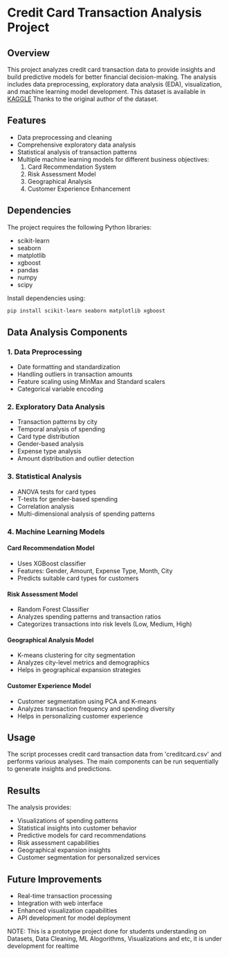 # Credit Card Transaction Analysis Project

## Overview
This project analyzes credit card transaction data to provide insights and build predictive models for better financial decision-making. The analysis includes data preprocessing, exploratory data analysis (EDA), visualization, and machine learning model development.
This dataset is available in [KAGGLE](https://www.kaggle.com/datasets/thedevastator/analyzing-credit-card-spending-habits-in-india) Thanks to the original author of the dataset.

## Features
- Data preprocessing and cleaning
- Comprehensive exploratory data analysis
- Statistical analysis of transaction patterns
- Multiple machine learning models for different business objectives:
  1. Card Recommendation System
  2. Risk Assessment Model
  3. Geographical Analysis
  4. Customer Experience Enhancement

## Dependencies
The project requires the following Python libraries:
- scikit-learn
- seaborn
- matplotlib
- xgboost
- pandas
- numpy
- scipy

Install dependencies using:
```bash
pip install scikit-learn seaborn matplotlib xgboost
```

## Data Analysis Components

### 1. Data Preprocessing
- Date formatting and standardization
- Handling outliers in transaction amounts
- Feature scaling using MinMax and Standard scalers
- Categorical variable encoding

### 2. Exploratory Data Analysis
- Transaction patterns by city
- Temporal analysis of spending
- Card type distribution
- Gender-based analysis
- Expense type analysis
- Amount distribution and outlier detection

### 3. Statistical Analysis
- ANOVA tests for card types
- T-tests for gender-based spending
- Correlation analysis
- Multi-dimensional analysis of spending patterns

### 4. Machine Learning Models

#### Card Recommendation Model
- Uses XGBoost classifier
- Features: Gender, Amount, Expense Type, Month, City
- Predicts suitable card types for customers

#### Risk Assessment Model
- Random Forest Classifier
- Analyzes spending patterns and transaction ratios
- Categorizes transactions into risk levels (Low, Medium, High)

#### Geographical Analysis Model
- K-means clustering for city segmentation
- Analyzes city-level metrics and demographics
- Helps in geographical expansion strategies

#### Customer Experience Model
- Customer segmentation using PCA and K-means
- Analyzes transaction frequency and spending diversity
- Helps in personalizing customer experience

## Usage
The script processes credit card transaction data from 'creditcard.csv' and performs various analyses. The main components can be run sequentially to generate insights and predictions.

## Results
The analysis provides:
- Visualizations of spending patterns
- Statistical insights into customer behavior
- Predictive models for card recommendations
- Risk assessment capabilities
- Geographical expansion insights
- Customer segmentation for personalized services

## Future Improvements
- Real-time transaction processing
- Integration with web interface
- Enhanced visualization capabilities
- API development for model deployment

NOTE: This is a prototype project done for students understanding on Datasets, Data Cleaning, ML Alogorithms, Visualizations and etc, it is under development for realtime 
